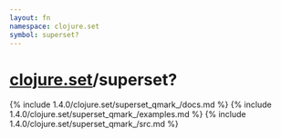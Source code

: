 ```yaml
---
layout: fn
namespace: clojure.set
symbol: superset?
---
```


# [clojure.set](../)/superset?

{% include 1.4.0/clojure.set/superset_qmark_/docs.md %}
{% include 1.4.0/clojure.set/superset_qmark_/examples.md %}
{% include 1.4.0/clojure.set/superset_qmark_/src.md %}

